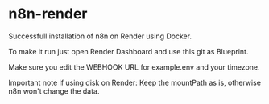 # n8n-render

Successfull installation of n8n on Render using Docker.

To make it run just open Render Dashboard and use this git as Blueprint.

Make sure you edit the WEBHOOK URL for example.env and your timezone.

Important note if using disk on Render: Keep the mountPath as is, otherwise n8n won't change the data.
